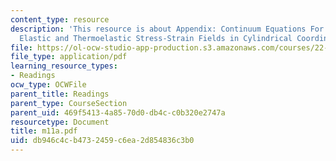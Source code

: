 ```yaml
---
content_type: resource
description: 'This resource is about Appendix: Continuum Equations For Three-dimensional
  Elastic and Thermoelastic Stress-Strain Fields in Cylindrical Coordinates.'
file: https://ol-ocw-studio-app-production.s3.amazonaws.com/courses/22-314j-structural-mechanics-in-nuclear-power-technology-fall-2006/db946c4cb4732459c6ea2d854836c3b0_m11a.pdf
file_type: application/pdf
learning_resource_types:
- Readings
ocw_type: OCWFile
parent_title: Readings
parent_type: CourseSection
parent_uid: 469f5413-4a85-70d0-db4c-c0b320e2747a
resourcetype: Document
title: m11a.pdf
uid: db946c4c-b473-2459-c6ea-2d854836c3b0
---
```

